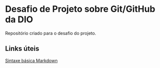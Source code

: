 # Desafio de Projeto sobre Git/GitHub da DIO
Repositório criado para o desafio do projeto.

## Links úteis
[Sintaxe básica Markdown](https://www.markdownguide.org/)
